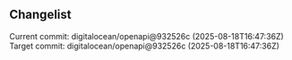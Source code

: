 ## Changelist

Current commit: digitalocean/openapi@932526c (2025-08-18T16:47:36Z)
Target commit: digitalocean/openapi@932526c (2025-08-18T16:47:36Z)

